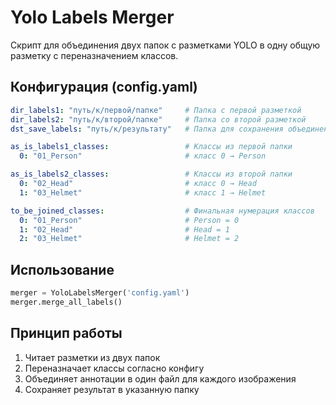 # Yolo Labels Merger

Скрипт для объединения двух папок с разметками YOLO в одну общую разметку с переназначением классов.

## Конфигурация (config.yaml)

```yaml
dir_labels1: "путь/к/первой/папке"     # Папка с первой разметкой
dir_labels2: "путь/к/второй/папке"     # Папка со второй разметкой
dst_save_labels: "путь/к/результату"   # Папка для сохранения объединенных файлов

as_is_labels1_classes:                 # Классы из первой папки
  0: "01_Person"                       # класс 0 → Person

as_is_labels2_classes:                 # Классы из второй папки
  0: "02_Head"                         # класс 0 → Head
  1: "03_Helmet"                       # класс 1 → Helmet

to_be_joined_classes:                  # Финальная нумерация классов
  0: "01_Person"                       # Person = 0
  1: "02_Head"                         # Head = 1
  2: "03_Helmet"                       # Helmet = 2
```

## Использование

```python
merger = YoloLabelsMerger('config.yaml')
merger.merge_all_labels()
```

## Принцип работы

1. Читает разметки из двух папок
2. Переназначает классы согласно конфигу
3. Объединяет аннотации в один файл для каждого изображения
4. Сохраняет результат в указанную папку